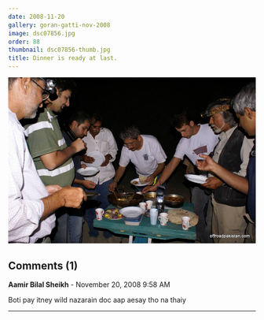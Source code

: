 ```yaml
---
date: 2008-11-20
gallery: goran-gatti-nov-2008
image: dsc07856.jpg
order: 88
thumbnail: dsc07856-thumb.jpg
title: Dinner is ready at last.
---
```


![Dinner is ready at last.](./dsc07856.jpg)

<div id="comments">

## Comments (1)

**Aamir Bilal Sheikh** - November 20, 2008  9:58 AM

Boti pay itney wild nazarain doc aap aesay tho na thaiy

---

</div>